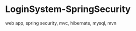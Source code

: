 LoginSystem-SpringSecurity
==========================

web app, spring security, mvc, hibernate, mysql, mvn
